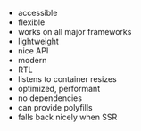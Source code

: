 - accessible
- flexible
- works on all major frameworks
- lightweight
- nice API
- modern
- RTL
- listens to container resizes
- optimized, performant
- no dependencies
- can provide polyfills
- falls back nicely when SSR

